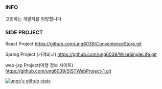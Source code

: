 
###  INFO 
고민하는 개발자를 희망합니다
### SIDE PROJECT
React Project
https://github.com/ung6039/ConvenienceStore.git

Spring Project (가격비교)
https://github.com/ung6039/WiseSingleLife.git

web-jsp Project(여행 정보 사이트)
https://github.com/ung6039/SISTWebProject-1.git

[![ungs's github stats](https://github-readme-stats.vercel.app/api?username=ung6039&show_icons=true)](https://github.com/anuraghazra/github-readme-stats)
                
